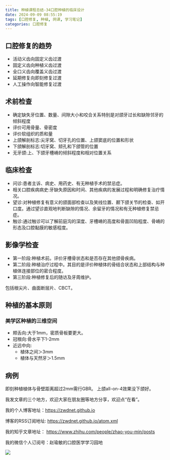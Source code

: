 ```yaml
---
title: 种植课程总结-34口腔种植的临床设计
date: 2024-09-09 08:55:19
tags: [口腔修复, 种植, 网课, 学习笔记]
categories: 口腔修复
---
```

## 口腔修复的趋势
- 活动义齿向固定义齿过渡
- 固定义齿向种植义齿过渡
- 全口义齿向覆盖义齿过渡
- 延期修复向即刻修复过渡
- 人工操作向智能修复过渡

## 术前检查
- 确定缺失牙位置、数量、间隙大小和咬合关系特别是对颌牙过长和缺隙邻牙的倾斜程度
- 评价可用骨量、骨密度
- 评价软组织的质和量
- 上颌解剖标志:尖牙窝、切牙孔的位置、上颌窦底的位置和形状
- 下颌解剖标志:切牙窝、颏孔和下颌管的位置
- 无牙颌:上、下颌牙槽嵴的倾斜程度和相对位置关系

## 临床检查
- 问诊:患者主诉、病史、用药史、有无种植手术的禁忌症。
- 相关口腔疾病病史:牙缺失原因和时间、其他疾病的发展过程和明确修复治疗情况。
- 望诊:对种植修复有意义的颌面部检查以及笑线位置、颞下颌关节的检查、如开口度。通过望诊直观地判断缺隙的情况、余留牙的情况和有无种植修复禁忌症。
- 触诊:通过触诊可以了解前庭沟的深度、牙槽嵴的高度和骨面凹陷程度、骨嵴的形态及口腔黏膜的敏感程度。

## 影像学检查
- 第一阶段:种植术前。评价牙槽骨状态和是否存在其他颌骨疾病。
- 第二阶段:种植治疗过程中。其目的是评价种植体的骨结合状态和上部结构与种植体连接部位的密合程度。
- 第三阶段:种植修复后的随访及牙周维护。

包括根尖片、曲面断层片、CBCT。

## 种植的基本原则
### 美学区种植的三维空间
- 颊舌向:大于1mm，密质骨板要更大。
- 冠根向:骨水平下1-2mm
- 近远中向:
    - 植体之间＞3mm
    - 植体与天然牙＞1.5mm
 
## 病例
即刻种植植体与骨壁距离超过2mm需行GBR。
上颌all-on-4效果没下颌好。






我发文章的三个地方，欢迎大家在朋友圈等地方分享，欢迎点“在看”。

我的个人博客地址：https://zwdnet.github.io

博客的RSS订阅地址: https://zwdnet.github.io/atom.xml

我的知乎文章地址： https://www.zhihu.com/people/zhao-you-min/posts

我的微信个人订阅号：赵瑜敏的口腔医学学习园地

![](https://zymblog-1258069789.cos.ap-chengdu.myqcloud.com/other/wx.jpg)
